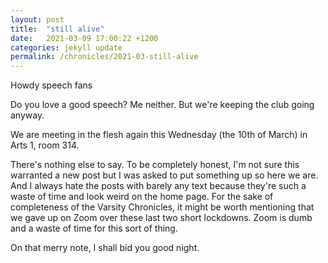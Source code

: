 ```yaml
---
layout: post
title:  "still alive"
date:   2021-03-09 17:00:22 +1200
categories: jekyll update
permalink: /chronicles/2021-03-still-alive
---
```


Howdy speech fans


Do you love a good speech? Me neither. But we're keeping the club going anyway.

We are meeting in the flesh again this Wednesday (the 10th of March) in Arts 1, room 314.


There's nothing else to say. To be completely honest, I'm not sure this warranted a new post but I was asked to put something up so here we are. And I always hate the posts with barely any text because they're such a waste of time and look weird on the home page. For the sake of completeness of the Varsity Chronicles, it might be worth mentioning that we gave up on Zoom over these last two short lockdowns. Zoom is dumb and a waste of time for this sort of thing. 

On that merry note, I shall bid you good night.

